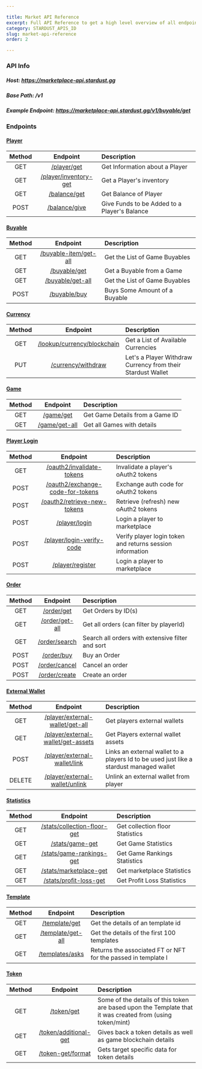 ```yaml
---

title: Market API Reference
excerpt: Full API Reference to get a high level overview of all endpoints and their functionalities
category: STARDUST_APIS_ID
slug: market-api-reference
order: 2

---
```


### API Info

##### Host: https://marketplace-api.stardust.gg
##### Base Path: /v1
##### Example Endpoint: https://marketplace-api.stardust.gg/v1/buyable/get

### Endpoints


#### [Player](docs.stardust.gg/v0.0.0/reference/player-endpoints-1)
| Method | Endpoint | Description |
|:------:|:--------:|:----------- |
|  GET   |   [/player/get](https://docs.stardust.gg/v0.0.0/reference/get_player-get)   | Get Information about a Player |
|  GET   |   [/player/inventory-get](https://docs.stardust.gg/v0.0.0/reference/get_inventory-player-get)   | Get a Player's inventory  |
|  GET   |   [/balance/get](https://docs.stardust.gg/v0.0.0/reference/get_balance-get)   | Get Balance of Player |
|  POST  |   [/balance/give](https://docs.stardust.gg/v0.0.0/reference/post_balance-give)   | Give Funds to be Added to a Player's Balance |


#### [Buyable](docs.stardust.gg/v0.0.0/reference/buyable-endpoints-1)
| Method | Endpoint | Description |
|:------:|:--------:|:----------- |
|  GET   |   [/buyable-item/get-all](https://docs.stardust.gg/v0.0.0/reference/get_buyable-item-get-all-1)   | Get the List of Game Buyables  |
|  GET   |   [/buyable/get](https://docs.stardust.gg/v0.0.0/reference/get_buyable-get-1)   | Get a Buyable from a Game  |
|  GET   |   [/buyable/get-all](https://docs.stardust.gg/v0.0.0/reference/get_buyable-get-all-1)   | Get the List of Game Buyables  |
|  POST  |   [/buyable/buy](https://docs.stardust.gg/v0.0.0/reference/post_buyable-buy-1)   | Buys Some Amount of a Buyable   |


#### [Currency](docs.stardust.gg/v0.0.0/reference/currency-endpoints)
| Method | Endpoint | Description |
|:------:|:--------:|:----------- |
|  GET   |   [/lookup/currency/blockchain](https://docs.stardust.gg/v0.0.0/reference/get_lookup-currency-blockchain)   | Get a List of Available Currencies  |
|  PUT   |   [/currency/withdraw](https://docs.stardust.gg/v0.0.0/reference/put_currency-withdraw)   | Let's a Player Withdraw Currency from their Stardust Wallet  |


#### [Game](docs.stardust.gg/v0.0.0/reference/game-endpoints-1)
| Method | Endpoint | Description |
|:------:|:--------:|:----------- |
|  GET   |   [/game/get](https://docs.stardust.gg/v0.0.0/reference/get_game-get-1)   | Get Game Details from a Game ID  |
|  GET   |   [/game/get-all](https://docs.stardust.gg/v0.0.0/reference/get_game-get-all-1)   | Get all Games with details |


#### [Player Login](docs.stardust.gg/v0.0.0/reference/player-login-endpoints)
| Method | Endpoint | Description |
|:------:|:--------:|:----------- |
|  GET   |   [/oauth2/invalidate-tokens](https://docs.stardust.gg/v0.0.0/reference/get_oauth2-invalidate-tokens)   | Invalidate a player's oAuth2 tokens |
|  POST  |   [/oauth2/exchange-code-for-tokens](https://docs.stardust.gg/v0.0.0/reference/post_oauth2-exchange-code-for-tokens)   | Exchange auth code for oAuth2 tokens  |
|  POST  |   [/oauth2/retrieve-new-tokens](https://docs.stardust.gg/v0.0.0/reference/post_oauth2-retrieve-new-tokens)   | Retrieve (refresh) new oAuth2 tokens  |
|  POST  |   [/player/login](https://docs.stardust.gg/v0.0.0/reference/post_player-login-1)   | Login a player to marketplace  |
|  POST  |   [/player/login-verify-code](https://docs.stardust.gg/v0.0.0/reference/post_login-verify-code)   | Verify player login token and returns session information |
|  POST  |   [/player/register](https://docs.stardust.gg/v0.0.0/reference/post_register)   | Login a player to marketplace |


#### [Order](docs.stardust.gg/v0.0.0/reference/order-endpoints)
| Method | Endpoint | Description |
|:------:|:--------:|:----------- |
|  GET   |   [/order/get](https://docs.stardust.gg/v0.0.0/reference/get_order-get)   | Get Orders by ID(s) |
|  GET   |   [/order/get-all](https://docs.stardust.gg/v0.0.0/reference/get_order-get-all)   | Get all orders (can filter by playerId) |
|  GET   |   [/order/search](https://docs.stardust.gg/v0.0.0/reference/get_order-search)   | Search all orders with extensive filter and sort |
|  POST  |   [/order/buy](https://docs.stardust.gg/v0.0.0/reference/post_order-buy)   |  Buy an Order |
|  POST  |   [/order/cancel](https://docs.stardust.gg/v0.0.0/reference/post_order-cancel)   | Cancel an order |
|  POST  |   [/order/create](https://docs.stardust.gg/v0.0.0/reference/post_order-create)   | Create an order |


#### [External Wallet](docs.stardust.gg/v0.0.0/reference/external-wallet-endpoints)
| Method | Endpoint | Description |
|:------:|:--------:|:----------- |
|  GET   |   [/player/external-wallet/get-all](https://docs.stardust.gg/v0.0.0/reference/get_player-external-wallet-get-all)   |    Get players external wallets         |
|  GET   |   [/player/external-wallet/get-assets](https://docs.stardust.gg/v0.0.0/reference/get_player-external-wallet-get-assets)   |  Get Players external wallet assets           |
|  POST  |   [/player/external-wallet/link](https://docs.stardust.gg/v0.0.0/reference/post_player-external-wallet-link)   | Links an external wallet to a players Id to be used just like a stardust managed wallet |
| DELETE |   [/player/external-wallet/unlink](https://docs.stardust.gg/v0.0.0/reference/delete_player-external-wallet-unlink)   |   Unlink an external wallet from player          |


#### [Statistics](docs.stardust.gg/v0.0.0/reference/statistics-endpoints)
| Method | Endpoint | Description |
|:------:|:--------:|:----------- |
|  GET   |   [/stats/collection-floor-get](https://docs.stardust.gg/v0.0.0/reference/get_stats-collection-floor-get)   | Get collection floor Statistics  |
|  GET   |   [/stats/game-get](https://docs.stardust.gg/v0.0.0/reference/get_stats-game-get)   |       Get Game Statistics        |
|  GET   |   [/stats/game-rankings-get](https://docs.stardust.gg/v0.0.0/reference/get_stats-game-rankings-get)   |    Get Game Rankings Statistics         |
|  GET   |   [/stats/marketplace-get](https://docs.stardust.gg/v0.0.0/reference/get_stats-marketplace-get)   |    Get marketplace Statistics         |
|  GET   |   [/stats/profit-loss-get](https://docs.stardust.gg/v0.0.0/reference/get_stats-profit-loss-get)   |    Get Profit Loss Statistics         |


#### [Template](docs.stardust.gg/v0.0.0/reference/template-endpoints-1)
| Method | Endpoint | Description |
|:------:|:--------:|:----------- |
|  GET   |   [/template/get](https://docs.stardust.gg/v0.0.0/reference/get_template-get-1)   |     Get the details of an template id        |
|  GET   |   [/template/get-all](https://docs.stardust.gg/v0.0.0/reference/get_template-get-all-1)   |  Get the details of the first 100 templates |
|  GET   |   [/templates/asks](https://docs.stardust.gg/v0.0.0/reference/get_templates-asks)   | Returns the associated FT or NFT for the passed in template I |


#### [Token](docs.stardust.gg/v0.0.0/reference/token-endpoints-1)
| Method | Endpoint | Description |
|:------:|:--------:|:----------- |
|  GET   |   [/token/get](https://docs.stardust.gg/v0.0.0/reference/get_token-get-1)   |    Some of the details of this token are based upon the Template that it was created from (using token/mint)   |
|  GET   |   [/token/additional-get](https://docs.stardust.gg/v0.0.0/reference/get_token-additional-get)   |      Gives back a token details as well as game blockchain details |
|  GET   |   [/token-get/format](https://docs.stardust.gg/v0.0.0/reference/get_token-get-format)   |    Gets target specific data for token details         |


<!--

#### [Player](docs.stardust.gg/v0.0.0/reference/player-endpoints)
| Method | Endpoint | Description |
|:------:|:--------:|:----------- |
|        | []()         |             |

-->
